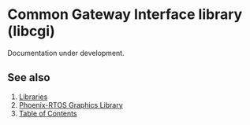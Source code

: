 # Common Gateway Interface library (libcgi)

Documentation under development.

## See also

1. [Libraries](README.md)
2. [Phoenix-RTOS Graphics Library](libgraph.md)
3. [Table of Contents](../README.md)